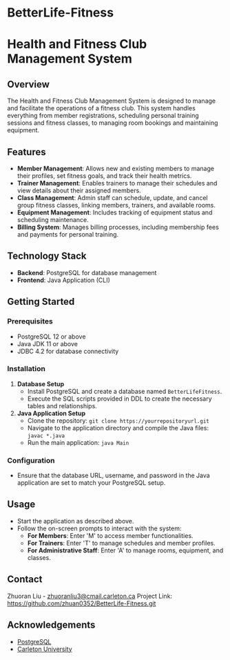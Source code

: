 # BetterLife-Fitness
# Health and Fitness Club Management System

## Overview
The Health and Fitness Club Management System is designed to manage and facilitate the operations of a fitness club. This system handles everything from member registrations, scheduling personal training sessions and fitness classes, to managing room bookings and maintaining equipment.

## Features
- **Member Management**: Allows new and existing members to manage their profiles, set fitness goals, and track their health metrics.
- **Trainer Management**: Enables trainers to manage their schedules and view details about their assigned members.
- **Class Management**: Admin staff can schedule, update, and cancel group fitness classes, linking members, trainers, and available rooms.
- **Equipment Management**: Includes tracking of equipment status and scheduling maintenance.
- **Billing System**: Manages billing processes, including membership fees and payments for personal training.

## Technology Stack
- **Backend**: PostgreSQL for database management
- **Frontend**: Java Application (CLI)

## Getting Started

### Prerequisites
- PostgreSQL 12 or above
- Java JDK 11 or above
- JDBC 4.2 for database connectivity

### Installation
1. **Database Setup**
   - Install PostgreSQL and create a database named `BetterLifeFitness`.
   - Execute the SQL scripts provided in DDL to create the necessary tables and relationships.
2. **Java Application Setup**
   - Clone the repository: `git clone https://yourrepositoryurl.git`
   - Navigate to the application directory and compile the Java files: `javac *.java`
   - Run the main application: `java Main`

### Configuration
- Ensure that the database URL, username, and password in the Java application are set to match your PostgreSQL setup.

## Usage
- Start the application as described above.
- Follow the on-screen prompts to interact with the system:
  - **For Members**: Enter 'M' to access member functionalities.
  - **For Trainers**: Enter 'T' to manage schedules and member profiles.
  - **For Administrative Staff**: Enter 'A' to manage rooms, equipment, and classes.

## Contact
Zhuoran Liu - zhuoranliu3@cmail.carleton.ca 
Project Link: https://github.com/zhuan0352/BetterLife-Fitness.git

## Acknowledgements
- [PostgreSQL](https://www.postgresql.org/)
- [Carleton University](#)
